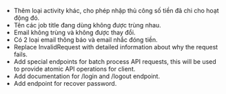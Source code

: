 - Thêm loại activity khác, cho phép nhập thủ công số tiền đã chi cho hoạt động đó.
- Tên các job title đang dùng không được trùng nhau.
- Email không trùng và không được thay đổi.
- Có 2 loại email thông báo và email nhắc đóng tiền.
- Replace InvalidRequest with detailed information about why the request fails.
- Add special endpoints for batch process API requests, this will be used to provide atomic API operations for client.
- Add documentation for /login and /logout endpoint.
- Add endpoint for recover password.
